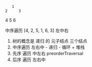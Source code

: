        1
    2     3
  4  5  6

  中序遍历 [4, 2, 5, 1, 6, 3]
  左中右
  1. 树的概念是 递归 的
    元子结点 三个结点
  2. 中序遍历 左右中
    - 递归
    - 循环 + 堆栈
  3. 先序 遍历 中左右 preorderTraversal
  4. 后序 遍历 左右中